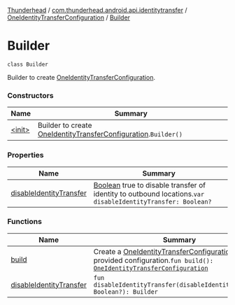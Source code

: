 [Thunderhead](../../../index.md) / [com.thunderhead.android.api.identitytransfer](../../index.md) / [OneIdentityTransferConfiguration](../index.md) / [Builder](./index.md)

# Builder

`class Builder`

Builder to create [OneIdentityTransferConfiguration](../index.md).

### Constructors

| Name | Summary |
|---|---|
| [&lt;init&gt;](-init-.md) | Builder to create [OneIdentityTransferConfiguration](../index.md).`Builder()` |

### Properties

| Name | Summary |
|---|---|
| [disableIdentityTransfer](disable-identity-transfer.md) | [Boolean](#) true to disable transfer of identity to outbound locations.`var disableIdentityTransfer: Boolean?` |

### Functions

| Name | Summary |
|---|---|
| [build](build.md) | Create a [OneIdentityTransferConfiguration](../index.md) from provided configuration.`fun build(): `[`OneIdentityTransferConfiguration`](../index.md) |
| [disableIdentityTransfer](disable-identity-transfer.md) | `fun disableIdentityTransfer(disableIdentityTransfer: Boolean?): Builder` |

